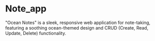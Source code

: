 # Note_app
"Ocean Notes"  is a sleek, responsive web application for note-taking, featuring a soothing ocean-themed design and CRUD (Create, Read, Update, Delete) functionality.
